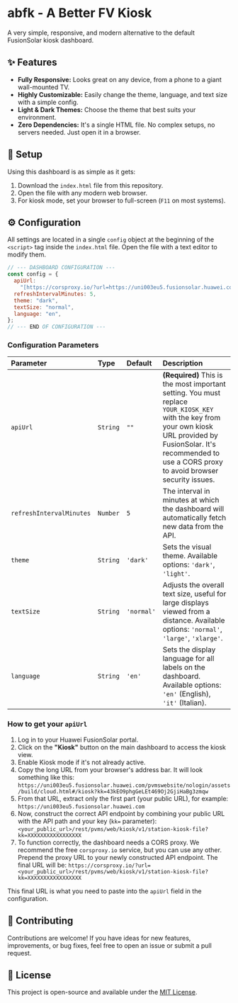 # abfk - A Better FV Kiosk

A very simple, responsive, and modern alternative to the default FusionSolar kiosk dashboard.

## ✨ Features

- **Fully Responsive:** Looks great on any device, from a phone to a giant wall-mounted TV.
- **Highly Customizable:** Easily change the theme, language, and text size with a simple config.
- **Light & Dark Themes:** Choose the theme that best suits your environment.
- **Zero Dependencies:** It's a single HTML file. No complex setups, no servers needed. Just open it in a browser.

## 🚀 Setup

Using this dashboard is as simple as it gets:

1.  Download the `index.html` file from this repository.
2.  Open the file with any modern web browser.
3.  For kiosk mode, set your browser to full-screen (`F11` on most systems).

## ⚙️ Configuration

All settings are located in a single `config` object at the beginning of the `<script>` tag inside the `index.html` file. Open the file with a text editor to modify them.

```javascript
// --- DASHBOARD CONFIGURATION ---
const config = {
  apiUrl:
    "[https://corsproxy.io/?url=https://uni003eu5.fusionsolar.huawei.com/rest/pvms/web/kiosk/v1/station-kiosk-file?kk=YOUR_KIOSK_KEY](https://corsproxy.io/?url=https://uni003eu5.fusionsolar.huawei.com/rest/pvms/web/kiosk/v1/station-kiosk-file?kk=YOUR_KIOSK_KEY)",
  refreshIntervalMinutes: 5,
  theme: "dark",
  textSize: "normal",
  language: "en",
};
// --- END OF CONFIGURATION ---
```

### Configuration Parameters

| Parameter                | Type     | Default    | Description                                                                                                                                                                                                               |
| :----------------------- | :------- | :--------- | :------------------------------------------------------------------------------------------------------------------------------------------------------------------------------------------------------------------------ |
| `apiUrl`                 | `String` | `""`       | **(Required)** This is the most important setting. You must replace `YOUR_KIOSK_KEY` with the key from your own kiosk URL provided by FusionSolar. It's recommended to use a CORS proxy to avoid browser security issues. |
| `refreshIntervalMinutes` | `Number` | `5`        | The interval in minutes at which the dashboard will automatically fetch new data from the API.                                                                                                                            |
| `theme`                  | `String` | `'dark'`   | Sets the visual theme. Available options: `'dark'`, `'light'`.                                                                                                                                                            |
| `textSize`               | `String` | `'normal'` | Adjusts the overall text size, useful for large displays viewed from a distance. Available options: `'normal'`, `'large'`, `'xlarge'`.                                                                                    |
| `language`               | `String` | `'en'`     | Sets the display language for all labels on the dashboard. Available options: `'en'` (English), `'it'` (Italian).                                                                                                         |

### How to get your `apiUrl`

1.  Log in to your Huawei FusionSolar portal.
2.  Click on the **"Kiosk"** button on the main dashboard to access the kiosk view.
3.  Enable Kiosk mode if it's not already active.
4.  Copy the long URL from your browser's address bar. It will look something like this:
    `https://uni003eu5.fusionsolar.huawei.com/pvmswebsite/nologin/assets/build/cloud.html#/kiosk?kk=43kEO9phgGeLEt469Oj2GjiHaBg3zmqw`
5.  From that URL, extract only the first part (your public URL), for example: `https://uni003eu5.fusionsolar.huawei.com`
6.  Now, construct the correct API endpoint by combining your public URL with the API path and your key (`kk=` parameter):
    `<your_public_url>/rest/pvms/web/kiosk/v1/station-kiosk-file?kk=XXXXXXXXXXXXXXXXX`
7.  To function correctly, the dashboard needs a CORS proxy. We recommend the free `corsproxy.io` service, but you can use any other. Prepend the proxy URL to your newly constructed API endpoint. The final URL will be:
    `https://corsproxy.io/?url=<your_public_url>/rest/pvms/web/kiosk/v1/station-kiosk-file?kk=XXXXXXXXXXXXXXXXX`

This final URL is what you need to paste into the `apiUrl` field in the configuration.

## 🤝 Contributing

Contributions are welcome! If you have ideas for new features, improvements, or bug fixes, feel free to open an issue or submit a pull request.

## 📄 License

This project is open-source and available under the [MIT License](LICENSE).
